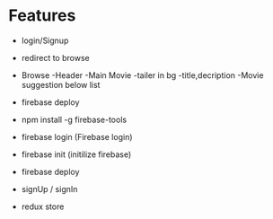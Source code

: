 # Features

- login/Signup
- redirect to browse

- Browse
  -Header
  -Main Movie
  -tailer in bg
  -title,decription
  -Movie suggestion below list

- firebase deploy
- npm install -g firebase-tools
- firebase login (Firebase login)
- firebase init (initilize firebase)
- firebase deploy
- signUp / signIn
- redux store
